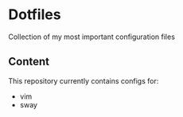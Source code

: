 # Dotfiles
Collection of my most important configuration files
## Content
This repository currently contains configs for:
* vim
* sway
